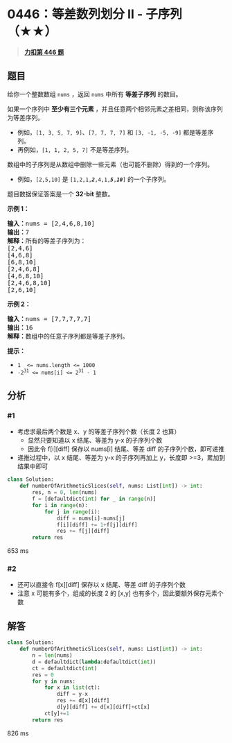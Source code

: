 # 0446：等差数列划分 II - 子序列（★★）


> <u>**[力扣第 446 题](https://leetcode.cn/problems/arithmetic-slices-ii-subsequence/)**</u>

## 题目

<p>给你一个整数数组 <code>nums</code> ，返回 <code>nums</code> 中所有 <strong>等差子序列</strong> 的数目。</p>

<p>如果一个序列中 <strong>至少有三个元素</strong> ，并且任意两个相邻元素之差相同，则称该序列为等差序列。</p>

<ul>
<li>例如，<code>[1, 3, 5, 7, 9]</code>、<code>[7, 7, 7, 7]</code> 和 <code>[3, -1, -5, -9]</code> 都是等差序列。</li>
<li>再例如，<code>[1, 1, 2, 5, 7]</code> 不是等差序列。</li>
</ul>

<p>数组中的子序列是从数组中删除一些元素（也可能不删除）得到的一个序列。</p>

<ul>
<li>例如，<code>[2,5,10]</code> 是 <code>[1,2,1,<em><strong>2</strong></em>,4,1,<strong><em>5</em></strong>,<em><strong>10</strong></em>]</code> 的一个子序列。</li>
</ul>

<p>题目数据保证答案是一个 <strong>32-bit</strong> 整数。</p>



<p><strong>示例 1：</strong></p>

<pre>
<strong>输入：</strong>nums = [2,4,6,8,10]
<strong>输出：</strong>7
<strong>解释：</strong>所有的等差子序列为：
[2,4,6]
[4,6,8]
[6,8,10]
[2,4,6,8]
[4,6,8,10]
[2,4,6,8,10]
[2,6,10]
</pre>

<p><strong>示例 2：</strong></p>

<pre>
<strong>输入：</strong>nums = [7,7,7,7,7]
<strong>输出：</strong>16
<strong>解释：</strong>数组中的任意子序列都是等差子序列。
</pre>



<p><strong>提示：</strong></p>

<ul>
<li><code>1  &lt;= nums.length &lt;= 1000</code></li>
<li><code>-2<sup>31</sup> &lt;= nums[i] &lt;= 2<sup>31</sup> - 1</code></li>
</ul>


## 分析

### #1
- 考虑求最后两个数是 x、y 的等差子序列个数（长度 2 也算）
	- 显然只要知道以 x 结尾、等差为 y-x 的子序列个数
	- 因此令 f[i][diff] 保存以 nums[i] 结尾、等差 diff 的子序列个数，即可递推
- 递推过程中，以 x 结尾、等差为 y-x 的子序列再加上 y，长度即 >=3，累加到结果中即可

```python
class Solution:
    def numberOfArithmeticSlices(self, nums: List[int]) -> int:
        res, n = 0, len(nums)
        f = [defaultdict(int) for _ in range(n)]
        for i in range(n):
            for j in range(i):
                diff = nums[i]-nums[j]
                f[i][diff] += 1+f[j][diff]
                res += f[j][diff]
        return res
```
653 ms

### #2

- 还可以直接令 f[x][diff] 保存以 x 结尾、等差 diff 的子序列个数
- 注意 x 可能有多个，组成的长度 2 的 [x,y] 也有多个，因此要额外保存元素个数 

## 解答

```python
class Solution:
    def numberOfArithmeticSlices(self, nums: List[int]) -> int:
        n = len(nums)
        d = defaultdict(lambda:defaultdict(int))
        ct = defaultdict(int)
        res = 0
        for y in nums:
            for x in list(ct):
                diff = y-x
                res += d[x][diff]
                d[y][diff] += d[x][diff]+ct[x]
            ct[y]+=1
        return res
```
826 ms


